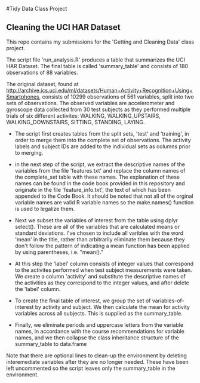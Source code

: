 #Tidy Data Class Project
## Cleaning the UCI HAR Dataset
This repo contains my submissions for the 'Getting and Cleaning Data' class project.

The script file 'run_analysis.R' produces a table that summarizes the UCI HAR Dataset. The final table
is called 'summary_table' and consists of 180 observations of 88 variables.

The original dataset, found at <http://archive.ics.uci.edu/ml/datasets/Human+Activity+Recognition+Using+Smartphones>, consists of 10299 observations of 561 variables, split into two sets of observations. The observed variables are accelerometer and gyroscope data collected from 30 test subjects as they performed multiple trials of six different activites: WALKING, WALKING_UPSTAIRS, WALKING_DOWNSTAIRS, SITTING, STANDING, LAYING.

* The script first creates tables from the split sets, 'test' and 'training', in order to merge them into the complete set of observations. The activity labels and subject IDs are added to the individual sets as columns prior to merging.

* in the next step of the script, we extract the descriptive names of the variables from the file 'features.txt' and replace the column names of the complete_set table with these names. The explanation of these names can be found in the code book provided in this repository and originate in the file 'feature_info.txt', the text of which has been appended to the Code Book. It should be noted that not all of the orginal variable names are valid R variable names so the make.names() function is used to legalize them.

* Next we subset the variables of interest from the table using dplyr select(). These are all of the variables that are calculated means or standard deviations. I've chosen to include all varibles with the word 'mean' in the title, rather than arbitrarily eliminate them because they don't follow the pattern of indicating a mean function has been applied by using parentheses, i.e. "mean()."

* At this step the 'label' column consists of integer values that correspond to the activites performed when test subject measurements were taken. We create a column 'activity' and substitute the descriptive names of the activities as they correspond to the integer values, and after delete the 'label' column.

* To create the final table of interest, we group the set of variables-of-interest by activity and subject. We then calculate the mean for activity variables across all subjects. This is supplied as the summary_table.

* Finally, we eliminate periods and uppercase letters from the variable names, in accordance with the course recommendations for variable names, and we then collapse the class inheritance structure of the summary_table to data.frame

Note that there are optional lines to clean-up the environment by deleting interemediate variables after they are no longer needed. These have been left uncommented so the script leaves only the summary_table in the environment.

